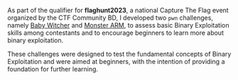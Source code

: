 As part of the qualifier for **flaghunt2023**, a national Capture The Flag event organized by the CTF Community BD, I developed two `pwn` challenges, namely [Baby Witcher](https://github.com/peace-ranger/CTF-WriteUps/tree/main/2023/flaghunt2023/Qualifier/Baby%20Witcher) and [Monster ARM](https://github.com/peace-ranger/CTF-WriteUps/tree/main/2023/flaghunt2023/Qualifier/Monster%20ARM), to assess basic Binary Exploitation skills among contestants and to encourage beginners to learn more about binary exploitation. 

These challenges were designed to test the fundamental concepts of Binary Exploitation and were aimed at beginners, with the intention of providing a foundation for further learning.
